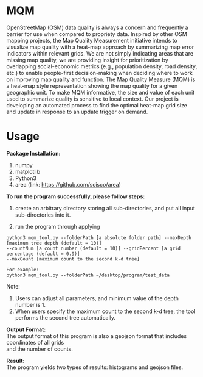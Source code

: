 # MQM

OpenStreetMap (OSM) data quality is always a concern and frequently a barrier for use when compared to propriety data. Inspired by other OSM mapping projects, the Map Quality Measurement initiative intends to visualize map quality with a heat-map approach by summarizing map error indicators within relevant grids. We are not simply indicating areas that are missing map quality, we are providing insight for prioritization by overlapping social-economic metrics (e.g., population density, road density, etc.) to enable people-first decision-making when deciding where to work on improving map quality and function. The Map Quality Measure (MQM) is a heat-map style representation showing the map quality for a given geographic unit. To make MQM informative, the size and value of each unit used to summarize quality is sensitive to local context. Our project is developing an automated process to find the optimal heat-map grid size and update in response to an update trigger on demand.

# Usage
**Package Installation:** <br />
1. numpy
2. matplotlib
3. Python3
4. area (link: https://github.com/scisco/area)

**To run the program successfully, please follow steps:** <br />
1. create an arbitrary directory storing all sub-directories, and put all input sub-directories into it. <br />

2. run the program through applying <br />

```
python3 mqm_tool.py --folderPath [a absolute folder path] --maxDepth [maximum tree depth (default = 10)]
--countNum [a count number (default = 10)] --gridPercent [a grid percentage (default = 0.9)]
--maxCount [maximum count to the second k-d tree]

For example:
python3 mqm_tool.py --folderPath ~/desktop/program/test_data 
```

Note: <br />
1. Users can adjust all parameters, and minimum value of the depth number is 1.<br />
2. When users specify the maximum count to the second k-d tree, the tool performs the second tree automatically. <br />

**Output Format:** <br />
The output format of this program is also a geojson format that includes coordinates of all grids <br />
and the number of counts.

**Result:** <br />
The program yields two types of results: histograms and geojson files.
